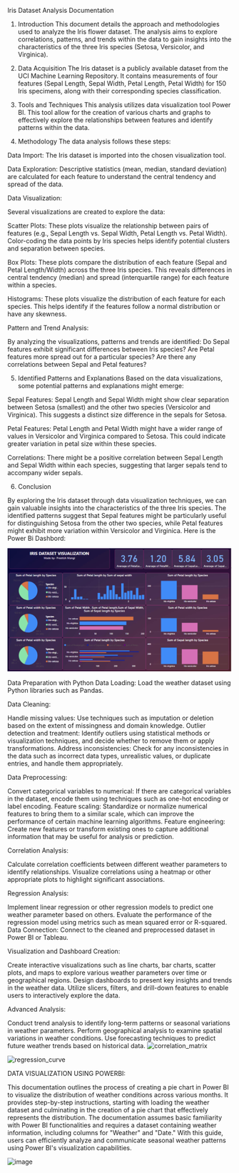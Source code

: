Iris Dataset Analysis Documentation

1. Introduction
This document details the approach and methodologies used to analyze the Iris flower dataset. The analysis aims to explore correlations, patterns, and trends within the data to gain insights into the characteristics of the three Iris species (Setosa, Versicolor, and Virginica).

2. Data Acquisition
The Iris dataset is a publicly available dataset from the UCI Machine Learning Repository. It contains measurements of four features (Sepal Length, Sepal Width, Petal Length, Petal Width) for 150 Iris specimens, along with their corresponding species classification.

3. Tools and Techniques
This analysis utilizes data visualization tool Power BI. This tool allow for the creation of various charts and graphs to effectively explore the relationships between features and identify patterns within the data.

4. Methodology
The data analysis follows these steps:

Data Import:
The Iris dataset is imported into the chosen visualization tool.

Data Exploration:
Descriptive statistics (mean, median, standard deviation) are calculated for each feature to understand the central tendency and spread of the data.

Data Visualization:

Several visualizations are created to explore the data:

Scatter Plots: These plots visualize the relationship between pairs of features (e.g., Sepal Length vs. Sepal Width, Petal Length vs. Petal Width). Color-coding the data points by Iris species helps identify potential clusters and separation between species.

Box Plots: These plots compare the distribution of each feature (Sepal and Petal Length/Width) across the three Iris species. This reveals differences in central tendency (median) and spread (interquartile range) for each feature within a species.

Histograms: These plots visualize the distribution of each feature for each species. This helps identify if the features follow a normal distribution or have any skewness.

Pattern and Trend Analysis:

By analyzing the visualizations, patterns and trends are identified:
Do Sepal features exhibit significant differences between Iris species?
Are Petal features more spread out for a particular species?
Are there any correlations between Sepal and Petal features?

5. Identified Patterns and Explanations
Based on the data visualizations, some potential patterns and explanations might emerge:

Sepal Features: Sepal Length and Sepal Width might show clear separation between Setosa (smallest) and the other two species (Versicolor and Virginica). This suggests a distinct size difference in the sepals for Setosa.

Petal Features: Petal Length and Petal Width might have a wider range of values in Versicolor and Virginica compared to Setosa. This could indicate greater variation in petal size within these species.

Correlations: There might be a positive correlation between Sepal Length and Sepal Width within each species, suggesting that larger sepals tend to accompany wider sepals.

6. Conclusion

By exploring the Iris dataset through data visualization techniques, we can gain valuable insights into the characteristics of the three Iris species.
The identified patterns suggest that Sepal features might be particularly useful for distinguishing Setosa from the other two species, while Petal features might exhibit more variation within Versicolor and Virginica.
Here is the Power Bi Dashbord:

![image](https://github.com/Preetish2603/Data-Analyst-Project-Series/blob/main/PROJECT-1/IRIS_VISUAL.png)

 Data Preparation with Python
Data Loading: Load the weather dataset using Python libraries such as Pandas.

Data Cleaning:

Handle missing values: Use techniques such as imputation or deletion based on the extent of missingness and domain knowledge.
Outlier detection and treatment: Identify outliers using statistical methods or visualization techniques, and decide whether to remove them or apply transformations.
Address inconsistencies: Check for any inconsistencies in the data such as incorrect data types, unrealistic values, or duplicate entries, and handle them appropriately.

Data Preprocessing:

Convert categorical variables to numerical: If there are categorical variables in the dataset, encode them using techniques such as one-hot encoding or label encoding.
Feature scaling: Standardize or normalize numerical features to bring them to a similar scale, which can improve the performance of certain machine learning algorithms.
Feature engineering: Create new features or transform existing ones to capture additional information that may be useful for analysis or prediction.

Correlation Analysis:

Calculate correlation coefficients between different weather parameters to identify relationships.
Visualize correlations using a heatmap or other appropriate plots to highlight significant associations.

Regression Analysis:

Implement linear regression or other regression models to predict one weather parameter based on others.
Evaluate the performance of the regression model using metrics such as mean squared error or R-squared.
Data Connection: Connect to the cleaned and preprocessed dataset in Power BI or Tableau.

Visualization and Dashboard Creation:

Create interactive visualizations such as line charts, bar charts, scatter plots, and maps to explore various weather parameters over time or geographical regions.
Design dashboards to present key insights and trends in the weather data.
Utilize slicers, filters, and drill-down features to enable users to interactively explore the data.

Advanced Analysis:

Conduct trend analysis to identify long-term patterns or seasonal variations in weather parameters.
Perform geographical analysis to examine spatial variations in weather conditions.
Use forecasting techniques to predict future weather trends based on historical data.
![correlation_matrix](https://github.com/sankalpsinghthakur/Data-Analyst-Project-Series/assets/102253297/fcba61f4-4430-4c60-b455-6827125b740f)

![regression_curve](https://github.com/sankalpsinghthakur/Data-Analyst-Project-Series/assets/102253297/3cc0daad-22d4-4b9b-a361-f6b3f5d8d7fa)

DATA VISUALIZATION USING POWERBI:

This documentation outlines the process of creating a pie chart in Power BI to visualize the distribution of weather conditions across various months. It provides step-by-step instructions, starting with loading the weather dataset and culminating in the creation of a pie chart that effectively represents the distribution. The documentation assumes basic familiarity with Power BI functionalities and requires a dataset containing weather information, including columns for "Weather" and "Date." With this guide, users can efficiently analyze and communicate seasonal weather patterns using Power BI's visualization capabilities.


![image](https://github.com/sankalpsinghthakur/Data-Analyst-Project-Series/assets/102253297/ceecd6a8-414b-439a-988d-96a738960abf)

